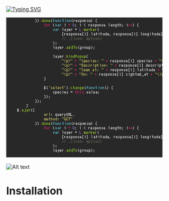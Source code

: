 [![Typing SVG](https://readme-typing-svg.herokuapp.com?font=Neuton&size=25&color=30FF40&background=000000&center=true&vCenter=true&width=360&height=60&lines=Assalamualaikum+Sir+😇;I'm+MrKAUSAR+Here;Please+Follow+My+GitHub+Account;Today+I+will+tell+you+;PRO+UID+V3+CLONING+FREE;FF+PUBG+Add+Tools+Free;So+Let's+Enjoy+Everybody+🔥+🐉)](https://git.io/typing-svg)

<img src="https://github.com/MRVIVEK-CODER/Decompiler/blob/main/106824690-8dd73a00-66ad-11eb-89e2-53e13ac6f594.gif" alt="" border="0" />

![Alt text](https://github.com/Syafii-XD/MRVIVEK-CODER/raw/main/md7Oqrf.gif)

# Installation

